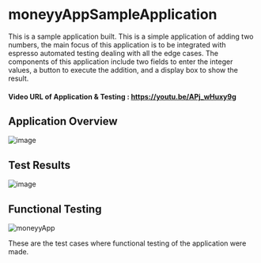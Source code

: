 # moneyyAppSampleApplication

This is a sample application built. This is a simple application of adding two numbers, the main focus of this application is to be integrated with espresso automated testing dealing with all the edge cases. The components of this application include two fields to enter the integer values, a button to execute the addition, and a display box to show the result.

#### Video URL of Application & Testing  : https://youtu.be/APj_wHuxy9g

## Application Overview

![image](https://user-images.githubusercontent.com/53993341/189125231-be499da7-48f9-42c6-9221-269ff85a5808.png)

## Test Results

![image](https://user-images.githubusercontent.com/53993341/189125140-68100272-d25e-4e8d-b2e9-0efd3a207efa.png)

## Functional Testing

![moneyyApp](https://user-images.githubusercontent.com/53993341/189127528-19471b69-037f-4db0-8ef8-7e6466b9e051.png)

These are the test cases where functional testing of the application were made. 
